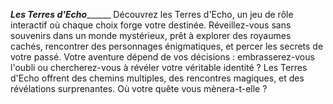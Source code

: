 _____Les Terres d'Echo___________
Découvrez les Terres d'Echo, un jeu de rôle interactif où chaque choix forge votre destinée. 
Réveillez-vous sans souvenirs dans un monde mystérieux, prêt à explorer des royaumes cachés, rencontrer des personnages énigmatiques, et percer les secrets de votre passé. 
Votre aventure dépend de vos décisions : embrasserez-vous l'oubli ou chercherez-vous à révéler votre véritable identité ? 
Les Terres d'Echo offrent des chemins multiples, des rencontres magiques, et des révélations surprenantes. Où votre quête vous mènera-t-elle ?
